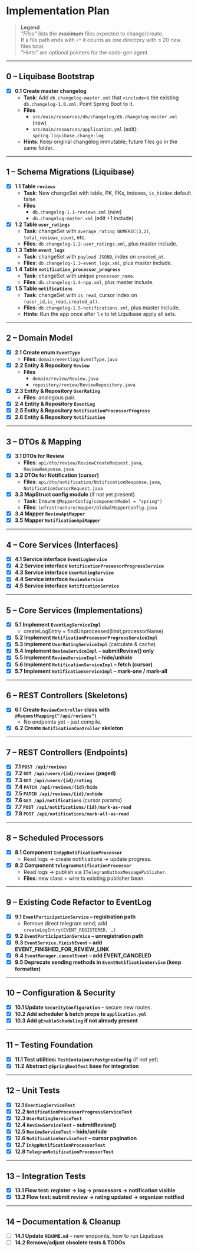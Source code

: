 # Implementation Plan

> **Legend**  
> *"Files"* lists the **maximum** files expected to change/create.  
> If a file path ends with `/*` it counts as one directory with ≤ 20 new files total.  
> "Hints" are optional pointers for the code-gen agent.

---

## 0 – Liquibase Bootstrap
- [x] **0.1 Create master changelog**
  - **Task**: Add `db.changelog-master.xml` that `<include>`s the existing `db.changelog-1.0.xml`. Point Spring Boot to it.
  - **Files**
    - `src/main/resources/db/changelog/db.changelog-master.xml` (new)
    - `src/main/resources/application.yml` (edit): `spring.liquibase.change-log`
  - **Hints**: Keep original changelog immutable; future files go in the same folder.

---

## 1 – Schema Migrations (Liquibase)
- [x] **1.1 Table `reviews`**
  - **Task**: New changeSet with table, PK, FKs, indexes, `is_hidden` default false.
  - **Files**
    - `db.changelog-1.1-reviews.xml` (new)
    - `db.changelog-master.xml` (edit +1 include)
- [x] **1.2 Table `user_ratings`**
  - **Task**: changeSet with `average_rating NUMERIC(3,2)`, `total_reviews_count`, etc.
  - **Files**: `db.changelog-1.2-user_ratings.xml`, plus master include.
- [x] **1.3 Table `event_logs`**
  - **Task**: changeSet with `payload JSONB`, index on `created_at`.
  - **Files**: `db.changelog-1.3-event_logs.xml`, plus master include.
- [x] **1.4 Table `notification_processor_progress`**
  - **Task**: changeSet with unique `processor_name`.
  - **Files**: `db.changelog-1.4-npp.xml`, plus master include.
- [x] **1.5 Table `notifications`**
  - **Task**: changeSet with `is_read`, cursor index on `(user_id,is_read,created_at)`.
  - **Files**: `db.changelog-1.5-notifications.xml`, plus master include.
  - **Hints**: Run the app once after 1.x to let Liquibase apply all sets.

---

## 2 – Domain Model
- [x] **2.1 Create enum `EventType`**
  - **Files**: `domain/eventlog/EventType.java`
- [x] **2.2 Entity & Repository `Review`**
  - **Files**
    - `domain/review/Review.java`
    - `repository/review/ReviewRepository.java`
- [x] **2.3 Entity & Repository `UserRating`**
  - **Files**: analogous pair.
- [x] **2.4 Entity & Repository `EventLog`**
- [x] **2.5 Entity & Repository `NotificationProcessorProgress`**
- [x] **2.6 Entity & Repository `Notification`**

---

## 3 – DTOs & Mapping
- [x] **3.1 DTOs for Review**
  - **Files**: `api/dto/review/ReviewCreateRequest.java`, `ReviewResponse.java`
- [x] **3.2 DTOs for Notification (cursor)**
  - **Files**: `api/dto/notification/NotificationResponse.java`, `NotificationCursorRequest.java`
- [x] **3.3 MapStruct config module** (if not yet present)
  - **Task**: Ensure `@MapperConfig(componentModel = "spring")`
  - **Files**: `infrastructure/mapper/GlobalMapperConfig.java`
- [x] **3.4 Mapper `ReviewApiMapper`**
- [x] **3.5 Mapper `NotificationApiMapper`**

---

## 4 – Core Services (Interfaces)
- [x] **4.1 Service interface `EventLogService`**
- [x] **4.2 Service interface `NotificationProcessorProgressService`**
- [x] **4.3 Service interface `UserRatingService`**
- [x] **4.4 Service interface `ReviewService`**
- [x] **4.5 Service interface `NotificationService`**

---

## 5 – Core Services (Implementations)
- [x] **5.1 Implement `EventLogServiceImpl`**
  - createLogEntry + findUnprocessed(limit,processorName)
- [x] **5.2 Implement `NotificationProcessorProgressServiceImpl`**
- [x] **5.3 Implement `UserRatingServiceImpl`** (calculate & cache)
- [x] **5.4 Implement `ReviewServiceImpl` – submitReview() only**
- [x] **5.5 Implement `ReviewServiceImpl` – hide/unhide**
- [x] **5.6 Implement `NotificationServiceImpl` – fetch (cursor)**
- [x] **5.7 Implement `NotificationServiceImpl` – mark-one / mark-all**

---

## 6 – REST Controllers (Skeletons)
- [x] **6.1 Create `ReviewController` class with `@RequestMapping("/api/reviews")`**
  - No endpoints yet – just compile.
- [x] **6.2 Create `NotificationController` skeleton**

---

## 7 – REST Controllers (Endpoints)
- [x] **7.1 `POST /api/reviews`**
- [x] **7.2 `GET /api/users/{id}/reviews` (paged)**  
- [x] **7.3 `GET /api/users/{id}/rating`**
- [x] **7.4 `PATCH /api/reviews/{id}/hide`**
- [x] **7.5 `PATCH /api/reviews/{id}/unhide`**
- [x] **7.6 `GET /api/notifications`** (cursor params)
- [x] **7.7 `POST /api/notifications/{id}/mark-as-read`**
- [x] **7.8 `POST /api/notifications/mark-all-as-read`**

---

## 8 – Scheduled Processors
- [x] **8.1 Component `InAppNotificationProcessor`**
  - Read logs → create notifications → update progress.
- [x] **8.2 Component `TelegramNotificationProcessor`**
  - Read logs → publish via `ITelegramOutboxMessagePublisher`.
  - **Files**: new class + wire to existing publisher bean.

---

## 9 – Existing Code Refactor to EventLog
- [x] **9.1 `EventParticipationService` – registration path**  
  - Remove direct telegram send; add `createLogEntry(EVENT_REGISTERED, …)`
- [x] **9.2 `EventParticipationService` – unregistration path**
- [x] **9.3 `EventService.finishEvent` – add EVENT_FINISHED_FOR_REVIEW_LINK**
- [x] **9.4 `EventManager.cancelEvent` – add EVENT_CANCELED**
- [x] **9.5 Deprecate sending methods in `EventNotificationService` (keep formatter)**

---

## 10 – Configuration & Security
- [x] **10.1 Update `SecurityConfiguration`** – secure new routes.
- [x] **10.2 Add scheduler & batch props to `application.yml`**
- [x] **10.3 Add `@EnableScheduling` if not already present**

---

## 11 – Testing Foundation
- [x] **11.1 Test utilities: `TestContainersPostgresConfig`** (if not yet)
- [x] **11.2 Abstract `@SpringBootTest` base for integration**

---

## 12 – Unit Tests
- [x] **12.1 `EventLogServiceTest`**
- [x] **12.2 `NotificationProcessorProgressServiceTest`**
- [x] **12.3 `UserRatingServiceTest`**
- [x] **12.4 `ReviewServiceTest` – submitReview()**
- [x] **12.5 `ReviewServiceTest` – hide/unhide**
- [x] **12.6 `NotificationServiceTest` – cursor pagination**
- [x] **12.7 `InAppNotificationProcessorTest`**
- [x] **12.8 `TelegramNotificationProcessorTest`**

---

## 13 – Integration Tests
- [x] **13.1 Flow test: register → log → processors → notification visible**
- [x] **13.2 Flow test: submit review → rating updated → organizer notified**

---

## 14 – Documentation & Cleanup
- [ ] **14.1 Update `README.md`** – new endpoints, how to run Liquibase
- [ ] **14.2 Remove/adjust obsolete tests & TODOs**
